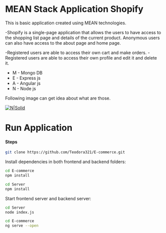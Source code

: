 # MEAN Stack Аpplication Shopify

This is basic application created using MEAN technologies.

-Shopify is a single-page application that allows the users to have access to the shopping list page and details of the current product. Anonymous users can also have access to the about page and home page.

-Registered users are able to access their own cart and make orders. -Registered users are able to access their own profile and edit it and delete it. 


* M - Mongo DB
* E - Express js
* A - Angular js
* N - Node js

Following image can get idea about what are those.

[![N|Solid](https://www.wedevz.com/wp-content/uploads/2016/08/mean.png)](https://nodesource.com/products/nsolid)

# Run Application

#### Steps
```sh
git clone https://github.com/Teodora321/E-commerce.git
```
Install dependencies in both frontend and backend folders:
```sh
cd E-commerce
npm install
```

```sh
cd Server
npm install
```
Start frontend server and backend server:

```sh
cd Server
node index.js
```
```sh
cd E-commerce
ng serve --open
```
